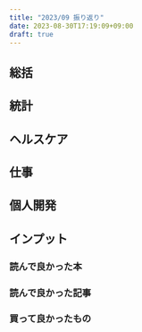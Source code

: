 ```yaml
---
title: "2023/09 振り返り"
date: 2023-08-30T17:19:09+09:00
draft: true
---
```


## 総括

## 統計

## ヘルスケア

## 仕事

## 個人開発

## インプット

### 読んで良かった本

### 読んで良かった記事

### 買って良かったもの
